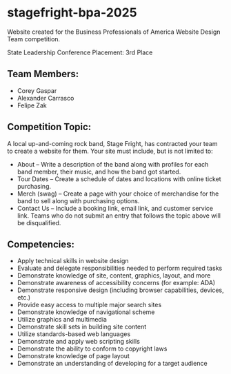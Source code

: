 # stagefright-bpa-2025
Website created for the Business Professionals of America Website Design Team competition.

State Leadership Conference Placement: 3rd Place

**Team Members:**
---
- Corey Gaspar
- Alexander Carrasco
- Felipe Zak


**Competition Topic:**
---
A local up-and-coming rock band, Stage Fright, has contracted your team to create a website for them.
Your site must include, but is not limited to:
- About – Write a description of the band along with profiles for each band member, their music, and how the band got started.
- Tour Dates – Create a schedule of dates and locations with online ticket purchasing.
- Merch (swag) – Create a page with your choice of merchandise for the band to sell along with purchasing options.
- Contact Us – Include a booking link, email link, and customer service link.
Teams who do not submit an entry that follows the topic above will be disqualified.


**Competencies:**
---
- Apply technical skills in website design
- Evaluate and delegate responsibilities needed to perform required tasks
- Demonstrate knowledge of site, content, graphics, layout, and more
- Demonstrate awareness of accessibility concerns (for example: ADA)
- Demonstrate responsive design (including browser capabilities, devices, etc.)
- Provide easy access to multiple major search sites
- Demonstrate knowledge of navigational scheme
- Utilize graphics and multimedia
- Demonstrate skill sets in building site content
- Utilize standards-based web languages
- Demonstrate and apply web scripting skills
- Demonstrate the ability to conform to copyright laws
- Demonstrate knowledge of page layout
- Demonstrate an understanding of developing for a target audience
